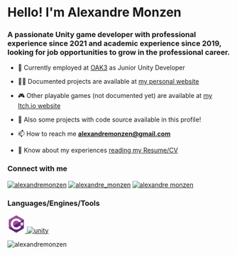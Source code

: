 <h1 align="left">Hello! I'm Alexandre Monzen</h1>
<h3 align="left">A passionate Unity game developer with professional experience since 2021 and academic experience since 2019, looking for job opportunities to grow in the professional career.</h3>

- 💼 Currently employed at [OAK3](https://oak3games.com/) as Junior Unity Developer

- 👨‍💻 Documented projects are available at [my personal website](https://alexandremonzen.wixsite.com/site/portfolio)

- 🎮 Other playable games (not documented yet) are available at [my Itch.io website](https://alexandre-monzen.itch.io/)

- 💫 Also some projects with code source available in this profile!

- 📫 How to reach me **alexandremonzen@gmail.com**

- 📄 Know about my experiences [reading my Resume/CV](https://www.linkedin.com/in/alexandremonzen/overlay/1635513291500/single-media-viewer/?profileId=ACoAADRKAjsBYWAdRYgfm41uDosGGe8G9K_Fmm0)


<h3 align="left">Connect with me</h3>
<p align="left">
<a href="https://linkedin.com/in/alexandremonzen" target="blank"><img align="center" src="https://raw.githubusercontent.com/rahuldkjain/github-profile-readme-generator/master/src/images/icons/Social/linked-in-alt.svg" alt="alexandremonzen" height="30" width="40" /></a>
<a href="https://instagram.com/alexandre_monzen" target="blank"><img align="center" src="https://raw.githubusercontent.com/rahuldkjain/github-profile-readme-generator/master/src/images/icons/Social/instagram.svg" alt="alexandre_monzen" height="30" width="40" /></a>
<a href="https://www.youtube.com/channel/UC6D5wrqkRPMtGBA8NiruwLQ" target="blank"><img align="center" src="https://raw.githubusercontent.com/rahuldkjain/github-profile-readme-generator/master/src/images/icons/Social/youtube.svg" alt="alexandre monzen" height="30" width="40" /></a>
</p>


<h3 align="left">Languages/Engines/Tools</h3>
<p align="left"> <a href="https://learn.microsoft.com/en-us/dotnet/csharp/" target="_blank" rel="noreferrer"> <img src="https://raw.githubusercontent.com/devicons/devicon/master/icons/csharp/csharp-original.svg" alt="csharp" width="40" height="40"/> </a> <a href="https://docs.unity3d.com/Manual/UnityManual.html" target="_blank" rel="noreferrer"> <img src="https://www.vectorlogo.zone/logos/unity3d/unity3d-icon.svg" alt="unity" width="40" height="40"/> </a> </p>

<p align="left"> <img src="https://komarev.com/ghpvc/?username=alexandremonzen&label=Profile%20views&color=0e75b6&style=flat" alt="alexandremonzen" /> </p>
